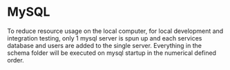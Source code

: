 # MySQL

To reduce resource usage on the local computer, for local development and integration testing, only 1 mysql server is spun up and each services database and users are added to the single server. Everything in the schema folder will be executed on mysql startup in the numerical defined order.

